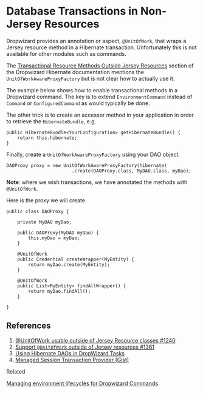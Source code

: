 # Database Transactions in Non-Jersey Resources

Dropwizard provides an annotation or aspect, `@UnitOfWork`, that wraps a Jersey resource method in a Hibernate transaction. Unfortunately this is not available for other modules such as commands.

The [Transactional Resource Methods Outside Jersey Resources](https://www.dropwizard.io/en/latest/manual/hibernate.html) section of the Dropwizard Hibernate documentation mentions the `UnitOfWorkAwareProxyFactory` but is not clear how to actually use it.

The example below shows how to enable transactional methods in a Dropwizard command. The key is to extend `EnvironmentCommand` instead of `Command` or `ConfiguredCommand` as would typically be done.

The other trick is to create an accessor method in your application in order to retrieve the `HibernateBundle`, e.g.

```
public HibernateBundle<YourConfiguration> getHibernateBundle() {
    return this.hibernate;
}
```

Finally, create a `UnitOfWorkAwareProxyFactory` using your DAO object.

```
DAOProxy proxy = new UnitOfWorkAwareProxyFactory(hibernate)
                        .create(DAOProxy.class, MyDAO.class, myDao);
```

**Note**: where we wish transactions, we have annotated the methods with `@UnitOfWork`.

Here is the proxy we will create.

```
public class DAOProxy {

    private MyDAO myDao;

    public DAOProxy(MyDAO myDao) {
        this.myDao = myDao;
    }

    @UnitOfWork
    public Credential createWrapper(MyEntity) {
        return myDao.create(MyEntity);
    }

    @UnitOfWork
    public List<MyEntity> findAllWrapper() {
        return myDao.findAll();
    }

}
```

## References

1. [@UnitOfWork usable outside of Jersey Resource classes #1240](https://github.com/dropwizard/dropwizard/issues/1240)
1. [Support `@UnitOfWork` outside of Jersey resources #1361](https://github.com/dropwizard/dropwizard/pull/1361)
1. [Using Hibernate DAOs in DropWizard Tasks](https://spin.atomicobject.com/2015/02/03/dropwizard-hibernate-dao/)
1. [Managed Session Transaction Provider (Gist)](https://gist.github.com/vvondra/1dbcd62306e40fa47294)

Related

[Managing environment lifecycles for Dropwizard Commands](https://sadique.io/blog/2019/07/28/managing-environment-lifecycles-for-dropwizard-commands/)
